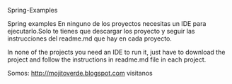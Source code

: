 Spring-Examples


Spring examples En ninguno de los proyectos necesitas un IDE para ejecutarlo.Solo te tienes que descargar los proyecto y seguir las instrucciones del readme.md que hay en cada proyecto.

In none of the projects you need an IDE to run it, just have to download the project and follow the instructions in readme.md file in each project.

Somos: http://mojitoverde.blogspot.com visitanos

